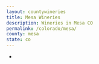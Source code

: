 ```yaml
---
layout: countywineries
title: Mesa Wineries
description: Wineries in Mesa CO
permalink: /colorado/mesa/
county: mesa
state: co
---
```

-
